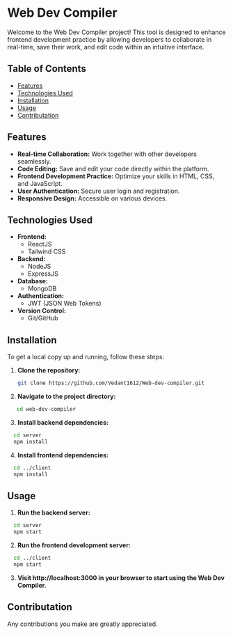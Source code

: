 # Web Dev Compiler

Welcome to the Web Dev Compiler project! This tool is designed to enhance frontend development practice by allowing developers to collaborate in real-time, save their work, and edit code within an intuitive interface.

## Table of Contents

- [Features](#features)
- [Technologies Used](#technologies-used)
- [Installation](#installation)
- [Usage](#usage)
- [Contributation](#Contributation)

## Features

- **Real-time Collaboration:** Work together with other developers seamlessly.
- **Code Editing:** Save and edit your code directly within the platform.
- **Frontend Development Practice:** Optimize your skills in HTML, CSS, and JavaScript.
- **User Authentication:** Secure user login and registration.
- **Responsive Design:** Accessible on various devices.

## Technologies Used

- **Frontend:**
  - ReactJS
  - Tailwind CSS
- **Backend:**
  - NodeJS
  - ExpressJS
- **Database:**
  - MongoDB
- **Authentication:**
  - JWT (JSON Web Tokens)
- **Version Control:**
  - Git/GitHub

## Installation

To get a local copy up and running, follow these steps:

1. **Clone the repository:**
   ```sh
   git clone https://github.com/Vedant1612/Web-dev-compiler.git
   ```
2. **Navigate to the project directory:**
```sh
   cd web-dev-compiler
```
3.  **Install backend dependencies:**
```sh
  cd server
  npm install
```
4. **Install frontend dependencies:**
```sh
  cd ../client
  npm install
```
## Usage
1. **Run the backend server:**
```sh
  cd server
  npm start
```
2. **Run the frontend development server:**
```sh
  cd ../client
  npm start
```
3. **Visit http://localhost:3000 in your browser to start using the Web Dev Compiler.**

## Contributation
Any contributions you make are greatly appreciated.

